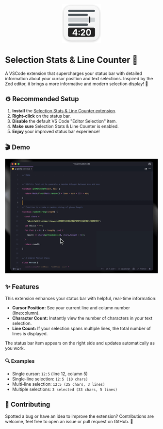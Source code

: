 <p align="center">
  <a title="Selection Stats & Line Counter Extension" href="https://marketplace.visualstudio.com/items?itemName=pavelas.selection-stats"><img src="images/icon.png" alt="Selection Stats & Line Counter Logo" height="128" align="center"/></a>
</p>

# Selection Stats & Line Counter 🧩

A VSCode extension that supercharges your status bar with detailed information about your cursor position and text selections. Inspired by the Zed editor, it brings a more informative and modern selection display! 🚀

## ⚙️ Recommended Setup

1. **Install** the [Selection Stats & Line Counter extension](https://marketplace.visualstudio.com/items?itemName=pavelas.selection-stats).
2. **Right-click** on the status bar.
3. **Disable** the default VS Code "Editor Selection" item.
4. **Make sure** Selection Stats & Line Counter is enabled.
5. **Enjoy** your improved status bar experience!

## 🎬 Demo

[![Selection Stats & Line Counter Demo](/images/demo.gif)](/images/demo.gif)

## ✨ Features

This extension enhances your status bar with helpful, real-time information:

- **Cursor Position:** See your current line and column number (line:column).
- **Character Count:** Instantly view the number of characters in your text selection.
- **Line Count:** If your selection spans multiple lines, the total number of lines is displayed.

The status bar item appears on the right side and updates automatically as you work.

### 🔍 Examples

- Single cursor: `12:5` (line 12, column 5)
- Single-line selection: `12:5 (10 chars)`
- Multi-line selection: `12:5 (25 chars, 3 lines)`
- Multiple selections: `3 selected (33 chars, 5 lines)`

## 🤝 Contributing

Spotted a bug or have an idea to improve the extension? Contributions are welcome, feel free to open an issue or pull request on GitHub. 🖤
